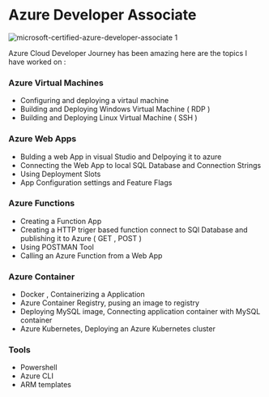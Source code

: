 # Azure Developer Associate


![microsoft-certified-azure-developer-associate 1](https://user-images.githubusercontent.com/73629052/197006663-b236c0ad-b747-4419-a3a5-085ddbadd38a.png)


Azure Cloud Developer Journey has been amazing here are the topics I have worked on : 

   ### Azure Virtual Machines 
   * Configuring and deploying a virtaul machine <br>
   * Building and Deploying Windows Virtual Machine ( RDP ) <br>
   * Building and Deploying Linux Virtual Machine ( SSH )

 ### Azure Web Apps
   * Bulding a web App in visual Studio and Delpoying it to azure <br>
   * Connecting the Web App to local SQL Database and Connection Strings <br>
   * Using Deployment Slots <br>
   * App Configuration settings and Feature Flags
   
 ### Azure Functions
   * Creating a Function App <br>
   * Creating a HTTP triger based function connect to SQl Database and publishing it to Azure ( GET , POST ) <br>
   * Using POSTMAN Tool <br>
   * Calling an Azure Function from a Web App

 ### Azure Container
   * Docker , Containerizing a Application <br>
   * Azure Container Registry, pusing an image to registry <br>
   * Deploying MySQL image, Connecting application container with MySQL container <br>
   * Azure Kubernetes, Deploying an Azure Kubernetes cluster

 ### Tools
   * Powershell <br>
   * Azure CLI <br>
   * ARM templates


  
   
   
   
